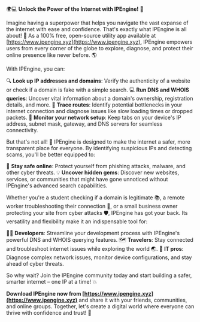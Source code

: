 🌍💻 **Unlock the Power of the Internet with IPEngine!** 🚀

Imagine having a superpower that helps you navigate the vast expanse of the internet with ease and confidence. That's exactly what IPEngine is all about! 💪 As a 100% free, open-source utility app available at [https://www.ipengine.xyz](https://www.ipengine.xyz), IPEngine empowers users from every corner of the globe to explore, diagnose, and protect their online presence like never before. 🌎

With IPEngine, you can:

🔍 **Look up IP addresses and domains**: Verify the authenticity of a website or check if a domain is fake with a simple search.
💻 **Run DNS and WHOIS queries**: Uncover vital information about a domain's ownership, registration details, and more.
📍 **Trace routes**: Identify potential bottlenecks in your internet connection and diagnose issues like slow loading times or dropped packets.
🔧 **Monitor your network setup**: Keep tabs on your device's IP address, subnet mask, gateway, and DNS servers for seamless connectivity.

But that's not all! 🎉 IPEngine is designed to make the internet a safer, more transparent place for everyone. By identifying suspicious IPs and detecting scams, you'll be better equipped to:

🚨 **Stay safe online**: Protect yourself from phishing attacks, malware, and other cyber threats.
💡 **Uncover hidden gems**: Discover new websites, services, or communities that might have gone unnoticed without IPEngine's advanced search capabilities.

Whether you're a student checking if a domain is legitimate 📚, a remote worker troubleshooting their connection 💼, or a small business owner protecting your site from cyber attacks 🛡️, IPEngine has got your back. Its versatility and flexibility make it an indispensable tool for:

👨‍💻 **Developers**: Streamline your development process with IPEngine's powerful DNS and WHOIS querying features.
🗺️ **Travelers**: Stay connected and troubleshoot internet issues while exploring the world 🌏.
💼 **IT pros**: Diagnose complex network issues, monitor device configurations, and stay ahead of cyber threats.

So why wait? Join the IPEngine community today and start building a safer, smarter internet – one IP at a time! 💥

**Download IPEngine now from [https://www.ipengine.xyz](https://www.ipengine.xyz)** and share it with your friends, communities, and online groups. Together, let's create a digital world where everyone can thrive with confidence and trust! 🌟